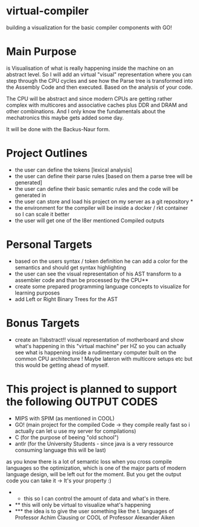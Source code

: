 # virtual-compiler
building a visualization for the basic compiler components with GO!


# Main Purpose

is Visualisation of what is really happening inside the machine on an abstract level. 
So I will add an virtual "visual" representation where you can step through the CPU cycles and see how the Parse tree is transformed into the Assembly Code and then executed. Based on the analysis of your code.

The CPU will be abstract and since modern CPUs are getting rather complex with multicores and associative caches plus DDR and DRAM and other combinations. And I only know the fundamentals about the mechatronics this maybe gets added some day.

It will be done with the Backus-Naur form.


# Project Outlines
- the user can define the tokens [lexical analysis]
- the user can define their parse rules [based on them a parse tree will be generated]
- the user can define their basic semantic rules and the code will be generated in  
- the user can store and load his project on my server as a git repository *
- the environment for the compiler will be inside a docker / rkt container so I can scale it better
- the user will get one of the l8er mentioned Compiled outputs


# Personal Targets
- based on the users syntax / token definition he can add a color for the semantics and should get syntax highlighting
- the user can see the visual representation of his AST transform to a assembler code and than be processed by the CPU**
- create some prepared programming language concepts to visualize for learning purposes
- add Left or Right Binary Trees for the AST


# Bonus Targets
- create an !!abstract!! visual representation of motherboard and show what's happening in this "virtual machine" per HZ so you can actually see what is happening inside a rudimentary computer built on the common  CPU architecture ! Maybe lateron with multicore setups etc but this would be getting ahead of myself.



# This project is planned to support the following OUTPUT CODES 
- MIPS with SPIM (as mentioned in COOL)
- GO! (main project for the compiled Code -> they compile really fast so i actually can let u use my server for compilations)
- C (for the purpose of beeing "old school")
- antlr (for the University Students - since java is a very ressource consuming language this will be last)

as you know there is a lot of semantic loss when you cross compile languages so the optimization, which is one of the major parts of modern language design,  will be left out for the moment. But you get the output code you can take it -> It's your property :) 



- * this so I can control the amount of data and what's in there.
- ** this will only be virtual to visualize what's happening
- *** the idea is to give the user something like the t. languages of Professor Achim Clausing or COOL of Professor Alexander Aiken
